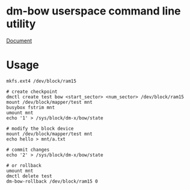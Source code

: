 # dm-bow userspace command line utility

[Document](https://android.googlesource.com/kernel/common/+/refs/heads/android-4.19-q/Documentation/device-mapper/dm-bow.txt)

# Usage
```
mkfs.ext4 /dev/block/ram15

# create checkpoint
dmctl create test bow <start_sector> <num_sector> /dev/block/ram15
mount /dev/block/mapper/test mnt
busybox fstrim mnt
umount mnt
echo '1' > /sys/block/dm-x/bow/state

# modify the block device
mount /dev/block/mapper/test mnt
echo hello > mnt/a.txt

# commit changes
echo '2' > /sys/block/dm-x/bow/state

# or rollback
umount mnt
dmctl delete test
dm-bow-rollback /dev/block/ram15 0
```
